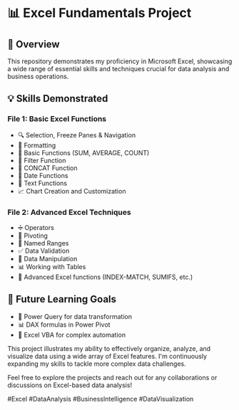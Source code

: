 # 📊 Excel Fundamentals Project

## 🌟 Overview
This repository demonstrates my proficiency in Microsoft Excel, showcasing a wide range of essential skills and techniques crucial for data analysis and business operations.

## 💡 Skills Demonstrated

### File 1: Basic Excel Functions
- 🔍 Selection, Freeze Panes & Navigation
- 🎨 Formatting
- 🧮 Basic Functions (SUM, AVERAGE, COUNT)
- 🔎 Filter Function
- 🔗 CONCAT Function
- 📅 Date Functions
- 📝 Text Functions
- 📈 Chart Creation and Customization

### File 2: Advanced Excel Techniques
- ➗ Operators
- 🔄 Pivoting
- 📛 Named Ranges
- ✅ Data Validation
- 🔧 Data Manipulation
- 📊 Working with Tables
- 💪 Advanced Excel functions (INDEX-MATCH, SUMIFS, etc.)

## 🚀 Future Learning Goals
- 🔄 Power Query for data transformation
- 📊 DAX formulas in Power Pivot
- 🤖 Excel VBA for complex automation

This project illustrates my ability to effectively organize, analyze, and visualize data using a wide array of Excel features. I'm continuously expanding my skills to tackle more complex data challenges.

Feel free to explore the projects and reach out for any collaborations or discussions on Excel-based data analysis! 

#Excel #DataAnalysis #BusinessIntelligence #DataVisualization
